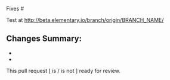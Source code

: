Fixes #

Test at http://beta.elementary.io/branch/origin/BRANCH_NAME/

Changes Summary:
- 
- 
- 

This pull request [ is / is not ] ready for review.
